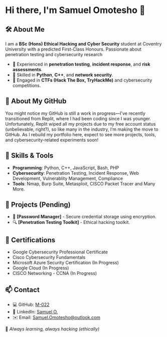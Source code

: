 # Hi there, I'm Samuel Omotesho 👋

## 🛠️ About Me
I am a **BSc (Hons) Ethical Hacking and Cyber Security** student at Coventry University with a predicted First-Class Honours. Passionate about penetration testing and cybersecurity research

- 🔐 Experienced in **penetration testing**, **incident response**, and **risk assessments**.
- 🐍 Skilled in **Python**, **C++**, and **network security**.
- 🎯 Engaged in **CTFs (Hack The Box, TryHackMe)** and cybersecurity competitions.

## 🔎 About My GitHub
You might notice my GitHub is still a work in progress—I've recently transitioned from Replit, where I had been coding since I was younger. Unfortunately, Replit wiped all my projects due to my free account status (unbelievable, right?), so like many in the industry, I’m making the move to GitHub. As I rebuild my portfolio here, expect to see more projects, tools, and cybersecurity-related experiments soon!

## 🔧 Skills & Tools
- **Programming**: Python, C++, JavaScript, Bash, PHP
- **Cybersecurity**: Penetration Testing, Incident Response, Web Development, Vulnerablity Management, Compliance
- **Tools**: Nmap, Burp Suite, Metasploit, CISCO Packet Tracer and Many More.

## 🚀 Projects (Pending)
- 🔑 **[Password Manager]** - Secure credential storage using encryption.
- 🔍  **[Penetration Testing Toolkit]** - Ethical hacking toolkit.

## 📜 Certifications
- Google Cybersecurity Professional Certificate
- Cisco Cybersecurity Fundamentals
- Microsoft Azure Security Certification (In Progress)
- Google Cloud (In Progress)
- CISCO Networking - CCNA (In Progress)

## 📫 Contact
- 💻 GitHub: [M-022](https://github.com/M-022)
- 🔗 LinkedIn: [Samuel O.](https://linkedin.com/in/samuel-o)
- ✉️ Email: Samuel.Omotesho@outlook.com

🚀 _Always learning, always hacking (ethically)_
